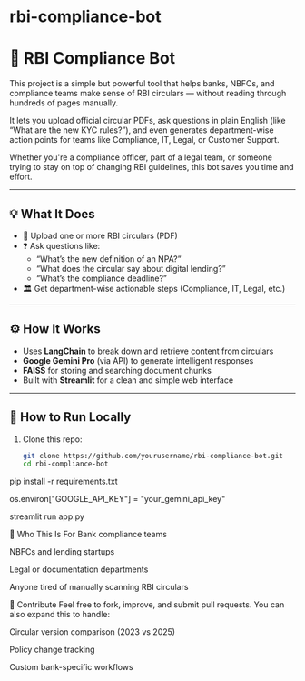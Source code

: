 # rbi-compliance-bot

# 🧠 RBI Compliance Bot

This project is a simple but powerful tool that helps banks, NBFCs, and compliance teams make sense of RBI circulars — without reading through hundreds of pages manually.

It lets you upload official circular PDFs, ask questions in plain English (like “What are the new KYC rules?”), and even generates department-wise action points for teams like Compliance, IT, Legal, or Customer Support.

Whether you're a compliance officer, part of a legal team, or someone trying to stay on top of changing RBI guidelines, this bot saves you time and effort.

---

## 💡 What It Does

- 📄 Upload one or more RBI circulars (PDF)
- ❓ Ask questions like:
  - “What’s the new definition of an NPA?”
  - “What does the circular say about digital lending?”
  - “What’s the compliance deadline?”
- 🏛️ Get department-wise actionable steps (Compliance, IT, Legal, etc.)

---

## ⚙️ How It Works

- Uses **LangChain** to break down and retrieve content from circulars
- **Google Gemini Pro** (via API) to generate intelligent responses
- **FAISS** for storing and searching document chunks
- Built with **Streamlit** for a clean and simple web interface

---

## 🚀 How to Run Locally

1. Clone this repo:
   ```bash
   git clone https://github.com/yourusername/rbi-compliance-bot.git
   cd rbi-compliance-bot
pip install -r requirements.txt

os.environ["GOOGLE_API_KEY"] = "your_gemini_api_key"

streamlit run app.py

👥 Who This Is For
Bank compliance teams

NBFCs and lending startups

Legal or documentation departments

Anyone tired of manually scanning RBI circulars


🙌 Contribute
Feel free to fork, improve, and submit pull requests. You can also expand this to handle:

Circular version comparison (2023 vs 2025)

Policy change tracking

Custom bank-specific workflows
